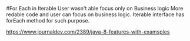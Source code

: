 #For Each in Iterable
	User wasn't able focus only on Business logic
	More redable code and user can focus on business logic.
	Iterable interface has forEach method for such purpose.
	 
https://www.journaldev.com/2389/java-8-features-with-examsples
